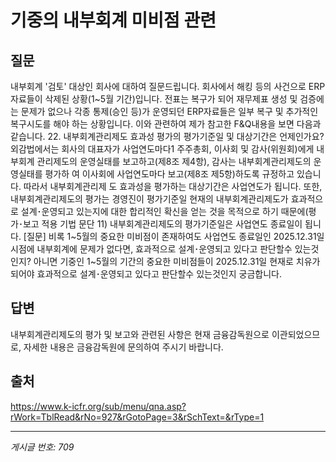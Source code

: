 # 기중의 내부회계 미비점 관련

## 질문
내부회계 '검토' 대상인 회사에 대하여 질문드립니다.
회사에서 해킹 등의 사건으로 ERP자료들이 삭제된 상황(1~5월 기간)입니다.
전표는 복구가 되어 재무제표 생성 및 검증에는 문제가 없으나 각종 통제(승인 등)가 운영되던 ERP자료들은 일부 복구 및 추가적인 복구시도를 해야 하는 상황입니다.
이와 관련하여 제가 참고한 F&Q내용을 보면 다음과 같습니다.
22. 내부회계관리제도 효과성 평가의 평가기준일 및 대상기간은 언제인가요?
외감법에서는 회사의 대표자가 사업연도마다1 주주총회, 이사회 및 감사(위원회)에게 내부회계
관리제도의 운영실태를 보고하고(제8조 제4항), 감사는 내부회계관리제도의 운영실태를 평가하
여 이사회에 사업연도마다 보고(제8조 제5항)하도록 규정하고 있습니다. 따라서 내부회계관리제
도 효과성을 평가하는 대상기간은 사업연도가 됩니다.
또한, 내부회계관리제도의 평가는 경영진이 평가기준일 현재의 내부회계관리제도가 효과적으로
설계･운영되고 있는지에 대한 합리적인 확신을 얻는 것을 목적으로 하기 때문에(평가･보고 적용
기법 문단 11) 내부회계관리제도의 평가기준일은 사업연도 종료일이 됩니다.
[질문]
비록 1~5월의 중요한 미비점이 존재하여도 사업연도 종료일인 2025.12.31일 시점에 내부회계에 문제가 없다면, 효과적으로 설계･운영되고 있다고 판단할수 있는것인지?
아니면 기중인 1~5월의 기간의 중요한 미비점들이 2025.12.31일 현재로 치유가 되어야 효과적으로 설계･운영되고 있다고 판단할수 있는것인지 궁금합니다.

## 답변
내부회계관리제도의 평가 및 보고와 관련된 사항은 현재 금융감독원으로 이관되었으므로, 자세한 내용은 금융감독원에 문의하여 주시기 바랍니다.

## 출처
https://www.k-icfr.org/sub/menu/qna.asp?rWork=TblRead&rNo=927&rGotoPage=3&rSchText=&rType=1

---
*게시글 번호: 709*

